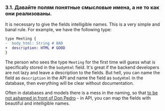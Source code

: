 ### <a name="rule-3.1"></a> 3.1. Давайте полям понятные смысловые имена, а не то как они реализованы.

It is necessary to give the fields intelligible names. This is a very simple and banal rule. For example, we have the following type:

```diff
type Meeting {
-  body_html: String # BAD
+  description: HTML # GOOD
}
```

The person who sees the type `Meeting` for the first time will guess what is specifically stored in the `bodyHtml` field. It's great if the backend developers are not lazy and leave a description to the fields. But hell, you can name the field as `description` in the API and name the field as `bodyHtml` in the database, then everything will be clear without documentation.

Often in databases and models there is a mess in the naming, so that [to be not ashamed in front of Don Pedro](https://pikabu.ru/story/anekdot_3660462) - in API, you can map the fields with beautiful and intelligible names.